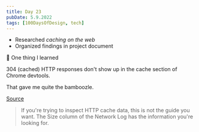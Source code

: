 ```yaml
---
title: Day 23
pubDate: 5.9.2022
tags: [100DaysOfDesign, tech]
---
```


-   Researched _caching on the web_
-   Organized findings in project document

🤔 One thing I learned

304 (cached) HTTP responses don't show up in the cache section of Chrome devtools.

That gave me quite the bamboozle.

[Source](https://developer.chrome.com/docs/devtools/storage/cache/)

> If you're trying to inspect HTTP cache data, this is not the guide you want. The Size column of the Network Log has the information you're looking for.
